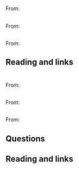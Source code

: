 # 

## 

From: []()



## 

From: []()




## 

From: []()



## Reading and links

[]()

[]()

[]()


# 

## 

From: []()



## 

From: []()




## 

From: []()

## Questions



## Reading and links

[]()

[]()

[]()


